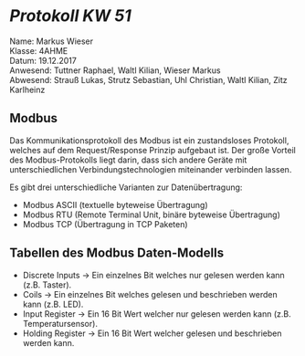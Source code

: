 # *Protokoll KW 51*

  Name: Markus Wieser   
  Klasse: 4AHME   
  Datum: 19.12.2017   
  Anwesend: Tuttner Raphael, Waltl Kilian, Wieser Markus    
  Abwesend: Strauß Lukas, Strutz Sebastian, Uhl Christian, Waltl Kilian, Zitz Karlheinz
  
  ## **Modbus**
  
  Das Kommunikationsprotokoll des Modbus ist ein zustandsloses Protokoll, welches auf dem Request/Response Prinzip aufgebaut ist.
  Der große Vorteil des Modbus-Protokolls liegt darin, dass sich andere Geräte mit unterschiedlichen Verbindungstechnologien miteinander verbinden lassen.

Es gibt drei unterschiedliche Varianten zur Datenübertragung:

* Modbus ASCII   (textuelle byteweise Übertragung)     
* Modbus RTU     (Remote Terminal Unit, binäre byteweise Übertragung)      
* Modbus TCP     (Übertragung in TCP Paketen)   

## **Tabellen des Modbus Daten-Modells**

* Discrete Inputs  -> Ein einzelnes Bit welches nur gelesen werden kann (z.B. Taster).    
* Coils            -> Ein einzelnes Bit welches gelesen und beschrieben werden kann (z.B. LED).     
* Input Register   -> Ein 16 Bit Wert welcher nur gelesen werden kann (z.B. Temperatursensor).    
* Holding Register -> Ein 16 Bit Wert welcher gelesen und beschrieben werden kann.    
